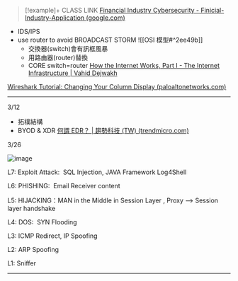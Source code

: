 >[!example]+ CLASS LINK
>[Financial Industry Cybersecurity - Finicial-Industry-Application (google.com)](https://sites.google.com/view/ntutifm-tpclass-01/courses/finicial-industry-application?authuser=0)


- IDS/IPS
- use router to avoid BROADCAST STORM ![[OSI 模型#^2ee49b]]
	- 交換器(switch)會有訊框風暴
	- 用路由器(router)替換
	- CORE switch=router
[How the Internet Works, Part I - The Internet Infrastructure | Vahid Dejwakh](https://vahid.blog/post/2020-12-15-how-the-internet-works-part-i-infrastructure/)

[Wireshark Tutorial: Changing Your Column Display (paloaltonetworks.com)](https://unit42.paloaltonetworks.com/unit42-customizing-wireshark-changing-column-display/)

---
3/12
- 拓樸結構
- BYOD & XDR
[何謂 EDR？ | 趨勢科技 (TW) (trendmicro.com)](https://www.trendmicro.com/zh_tw/what-is/xdr/edr.html)

3/26

![image](https://www.stackscale.com/wp-content/uploads/2023/04/OSI-model-layers-attacks-Stackscale.jpg)

L7: Exploit Attack:  SQL Injection, JAVA Framework Log4Shell

L6: PHISHING:  Email Receiver content

L5: HIJACKING：MAN in the Middle in Session Layer , Proxy --> Session layer handshake

L4: DOS:  SYN Flooding 

L3: ICMP Redirect, IP Spoofing

L2: ARP Spoofing

L1: Sniffer

---

